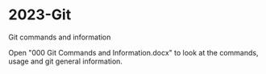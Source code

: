 # 2023-Git
Git commands and information

Open "000 Git Commands and Information.docx" to look at the commands, usage and git general information. 
